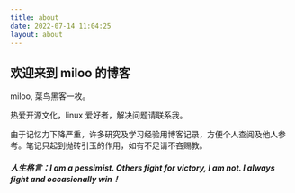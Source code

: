 ```yaml
---
title: about
date: 2022-07-14 11:04:25
layout: about
---
```


## 欢迎来到 miloo 的博客

miloo, 菜鸟黑客一枚。

热爱开源文化，linux 爱好者，解决问题请联系我。

由于记忆力下降严重，许多研究及学习经验用博客记录，方便个人查阅及他人参考。笔记只起到抛砖引玉的作用，如有不足请不吝赐教。

##### 人生格言：I am a pessimist. Others fight for victory, I am not. I always fight and occasionally win！
